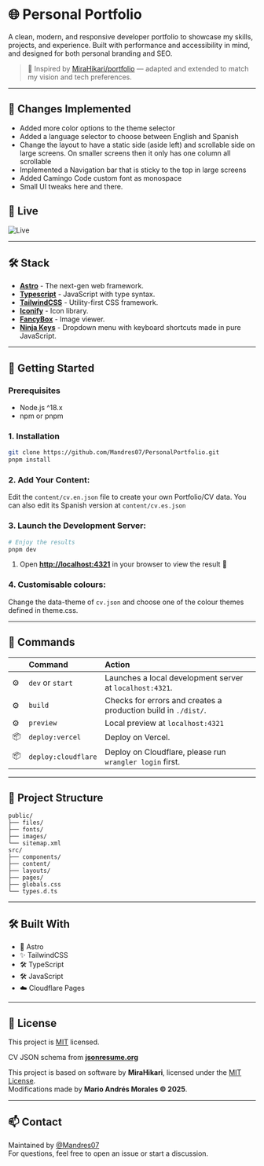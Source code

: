 # 🌐 Personal Portfolio

A clean, modern, and responsive developer portfolio to showcase my skills, projects, and experience. Built with performance and accessibility in mind, and designed for both personal branding and SEO.

> 🚀 Inspired by [MiraHikari/portfolio](https://github.com/MiraHikari/portfolio) — adapted and extended to match my vision and tech preferences.

---

## 👣 Changes Implemented

- Added more color options to the theme selector
- Added a language selector to choose between English and Spanish
- Change the layout to have a static side (aside left) and scrollable side on large screens. On smaller screens then it only has one column all scrollable
- Implemented a Navigation bar that is sticky to the top in large screens
- Added Camingo Code custom font as monospace
- Small UI tweaks here and there.

## 📸 Live

![Live](https://mandres.pages.dev)

---

## 🛠️ Stack

- [**Astro**](https://astro.build/) - The next-gen web framework.
- [**Typescript**](https://www.typescriptlang.org/) - JavaScript with type syntax.
- [**TailwindCSS**](https://tailwindcss.com/) - Utility-first CSS framework.
- [**Iconify**](https://iconify.design/) - Icon library.
- [**FancyBox**](https://fancyapps.com/fancybox/3/) - Image viewer.
- [**Ninja Keys**](https://github.com/ssleptsov/ninja-keys) - Dropdown menu with keyboard shortcuts made in pure JavaScript.

---

## 🚀 Getting Started

### Prerequisites

- Node.js ^18.x
- npm or pnpm

### 1. Installation

```bash
git clone https://github.com/Mandres07/PersonalPortfolio.git
pnpm install
```

### 2. Add Your Content:

Edit the `content/cv.en.json` file to create your own Portfolio/CV data.
You can also edit its Spanish version at `content/cv.es.json`

### 3. Launch the Development Server:

```bash
# Enjoy the results
pnpm dev
```
1. Open [**http://localhost:4321**](http://localhost:4321/) in your browser to view the result 🚀

### 4. Customisable colours:
Change the data-theme of `cv.json` and choose one of the colour themes defined in theme.css.

---

## 🧞 Commands

|     | Command         | Action                                                                       |
| :-- | :-------------- | :--------------------------------------------------------------------------- |
| ⚙️  | `dev` or `start` | Launches a local development server at `localhost:4321`.                   |
| ⚙️  | `build`         | Checks for errors and creates a production build in `./dist/`. |
| ⚙️  | `preview`       | Local preview at `localhost:4321`                                       |
| 📦  | `deploy:vercel`         | Deploy on Vercel.                           |
| 📦 | `deploy:cloudflare`       | Deploy on Cloudflare, please run `wrangler login` first.                                           |                                |
---

## 📁 Project Structure

```
public/
├── files/
├── fonts/
├── images/
└── sitemap.xml
src/
├── components/
├── content/
├── layouts/
├── pages/
├── globals.css
└── types.d.ts
```
---

## 🛠️ Built With

- 🚀 Astro
- ✨ TailwindCSS
- 🛠️ TypeScript
- 🛠️ JavaScript
- ☁️ Cloudflare Pages

---

## 📝 License

This project is [MIT](./LICENSE) licensed.

CV JSON schema from [**jsonresume.org**](https://jsonresume.org/schema/)

This project is based on software by **MiraHikari**, licensed under the [MIT License](./LICENSE).  
Modifications made by **Mario Andrés Morales © 2025**.

---

## 📫 Contact

Maintained by [@Mandres07](https://github.com/Mandres07)  
For questions, feel free to open an issue or start a discussion.
